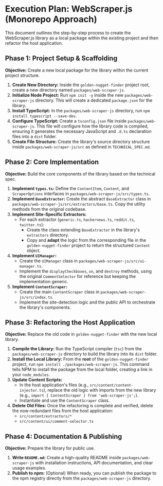 # Execution Plan: WebScraper.js (Monorepo Approach)

This document outlines the step-by-step process to create the WebScraper.js library as a local package within the existing project and then refactor the host application.

## Phase 1: Project Setup & Scaffolding

**Objective:** Create a new local package for the library within the current project structure.

1.  **Create New Directory:** Inside the `golden-nugget-finder` project root, create a new directory named `packages/web-scraper-js`.
2.  **Initialize Node Project:** Run `npm init -y` inside the new `packages/web-scraper-js` directory. This will create a dedicated `package.json` for the library.
3.  **Install TypeScript:** In the `packages/web-scraper-js` directory, run `npm install typescript --save-dev`.
4.  **Configure TypeScript:** Create a `tsconfig.json` file inside `packages/web-scraper-js`. This file will configure how the library code is compiled, ensuring it generates the necessary JavaScript and `.d.ts` declaration files into a `dist` folder.
5.  **Create File Structure:** Create the library's source directory structure inside `packages/web-scraper-js/src` as defined in `TECHNICAL_SPEC.md`.

## Phase 2: Core Implementation

**Objective:** Build the core components of the library based on the technical spec.

1.  **Implement `types.ts`:** Define the `ContentItem`, `Content`, and `ScraperOptions` interfaces in `packages/web-scraper-js/src/types.ts`.
2.  **Implement `BaseExtractor`:** Create the abstract `BaseExtractor` class in `packages/web-scraper-js/src/extractors/base.ts`. Copy the utility methods from the original codebase.
3.  **Implement Site-Specific Extractors:**
    *   For each extractor (`generic.ts`, `hackernews.ts`, `reddit.ts`, `twitter.ts`):
        *   Create the class extending `BaseExtractor` in the library's `extractors` directory.
        *   Copy and **adapt** the logic from the corresponding file in the `golden-nugget-finder` project to return the structured `Content` object.
4.  **Implement `UIManager`:**
    *   Create the `UIManager` class in `packages/web-scraper-js/src/ui-manager.ts`.
    *   Implement the `displayCheckboxes`, `on`, and `destroy` methods, using the original `CommentSelector` for reference but keeping the implementation generic.
5.  **Implement `ContentScraper`:**
    *   Create the main `ContentScraper` class in `packages/web-scraper-js/src/index.ts`.
    *   Implement the site-detection logic and the public API to orchestrate the library's components.

## Phase 3: Refactoring the Host Application

**Objective:** Replace the old code in `golden-nugget-finder` with the new local library.

1.  **Compile the Library:** Run the TypeScript compiler (`tsc`) from the `packages/web-scraper-js` directory to build the library into its `dist` folder.
2.  **Install the Local Library:** From the **root** of the `golden-nugget-finder` project, run `npm install ./packages/web-scraper-js`. This command tells NPM to install the package from the local folder, creating a link in your `node_modules`.
3.  **Update Content Scripts:**
    *   In the host application's files (e.g., `src/content/content-injector.ts`), replace the old logic with imports from the new library (e.g., `import { ContentScraper } from 'web-scraper-js';`).
    *   Instantiate and use the `ContentScraper` class.
4.  **Delete Old Files:** Once the refactoring is complete and verified, delete the now-redundant files from the host application:
    *   `src/content/extractors/*`
    *   `src/content/ui/comment-selector.ts`

## Phase 4: Documentation & Publishing

**Objective:** Prepare the library for public use.

1.  **Write `README.md`:** Create a high-quality README inside `packages/web-scraper-js` with installation instructions, API documentation, and clear usage examples.
2.  **Publish to npm:** (Optional) When ready, you can publish the package to the npm registry directly from the `packages/web-scraper-js` directory.